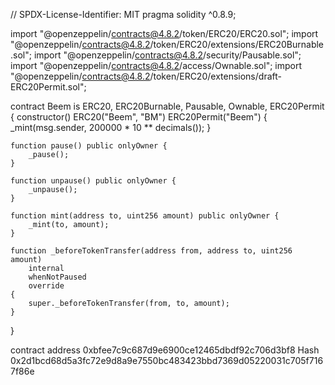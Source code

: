 // SPDX-License-Identifier: MIT
pragma solidity ^0.8.9;

import "@openzeppelin/contracts@4.8.2/token/ERC20/ERC20.sol";
import "@openzeppelin/contracts@4.8.2/token/ERC20/extensions/ERC20Burnable.sol";
import "@openzeppelin/contracts@4.8.2/security/Pausable.sol";
import "@openzeppelin/contracts@4.8.2/access/Ownable.sol";
import "@openzeppelin/contracts@4.8.2/token/ERC20/extensions/draft-ERC20Permit.sol";

contract Beem is ERC20, ERC20Burnable, Pausable, Ownable, ERC20Permit {
    constructor() ERC20("Beem", "BM") ERC20Permit("Beem") {
        _mint(msg.sender, 200000 * 10 ** decimals());
    }

    function pause() public onlyOwner {
        _pause();
    }

    function unpause() public onlyOwner {
        _unpause();
    }

    function mint(address to, uint256 amount) public onlyOwner {
        _mint(to, amount);
    }

    function _beforeTokenTransfer(address from, address to, uint256 amount)
        internal
        whenNotPaused
        override
    {
        super._beforeTokenTransfer(from, to, amount);
    }
}

contract address 0xbfee7c9c687d9e6900ce12465dbdf92c706d3bf8
Hash 0x2d1bcd68d5a3fc72e9d8a9e7550bc483423bbd7369d05220031c705f7167f86e
